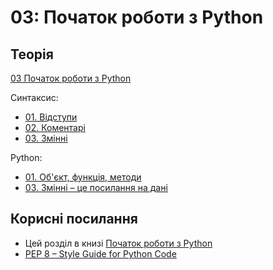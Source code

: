 # 03: Початок роботи з Python

## Теорія

[03 Початок роботи з Python](https://youtube.com/playlist?list=PLlwMBlO5_y3QUdzzD9s2dZzS40JIlrnmP)

Синтаксис:

* [01. Відступи](https://youtu.be/fJOyedQ82Jo)
* [02. Коментарі](https://youtu.be/lmOIzV88IMA)
* [03. Змінні](https://youtu.be/srk8WAnIGbQ)

Python:

* [01. Об'єкт, функція, методи](https://youtu.be/xdCPmP7gxs0)
* [03. Змінні – це посилання на дані](https://youtu.be/jEjhzLbrnjU)


## Корисні посилання

* Цей розділ в книзі [Початок роботи з Python](/book/03-python-intro)
* [PEP 8 – Style Guide for Python Code](https://peps.python.org/pep-0008/)
